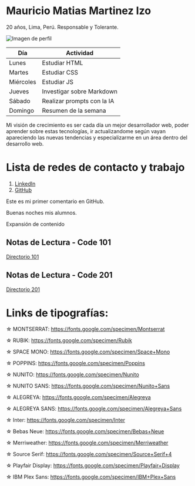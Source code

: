 # Mauricio Matias Martinez Izo

20 años, Lima, Perú. Responsable y Tolerante.

![Imagen de perfil](https://avatars.githubusercontent.com/u/130617629?v=4)

| Día       | Actividad                  |
|-----------|----------------------------|
| Lunes     | Estudiar HTML              |
| Martes    | Estudiar CSS               |
| Miércoles | Estudiar JS                |
| Jueves    | Investigar sobre Markdown  |
| Sábado    | Realizar prompts con la IA |
| Domingo   | Resumen de la semana       |

Mi visión de crecimiento es ser cada día un mejor desarrollador web, poder aprender sobre estas tecnologías, ir actualizandome según vayan apareciendo las nuevas tendencias y especializarme en un área dentro del desarrollo web.

# Lista de redes de contacto y trabajo
1. [LinkedIn](https://www.linkedin.com/in/mauricio-martinez-izo-823914291/)
2. [GitHub](https://github.com/Mauricio120704)

Este es mi primer comentario en GitHub.

Buenas noches mis alumnos.

Expansión de contenido

## Notas de Lectura - Code 101
[Directorio 101](https://github.com/Mauricio120704/reading-notes/tree/main/101)

## Notas de Lectura - Code 201
[Directorio 201](https://github.com/Mauricio120704/reading-notes/tree/main/201)


# Links de tipografías:

☆ MONTSERRAT: https://fonts.google.com/specimen/Montserrat

☆ RUBIK:  https://fonts.google.com/specimen/Rubik

☆ SPACE MONO: https://fonts.google.com/specimen/Space+Mono

☆ POPPINS: https://fonts.google.com/specimen/Poppins

☆ NUNITO: https://fonts.google.com/specimen/Nunito

☆ NUNITO SANS: https://fonts.google.com/specimen/Nunito+Sans

☆ ALEGREYA: https://fonts.google.com/specimen/Alegreya

☆ ALEGREYA SANS: https://fonts.google.com/specimen/Alegreya+Sans

☆ Inter: https://fonts.google.com/specimen/Inter

☆ Bebas Neue: https://fonts.google.com/specimen/Bebas+Neue

☆ Merriweather: https://fonts.google.com/specimen/Merriweather

☆ Source Serif: https://fonts.google.com/specimen/Source+Serif+4

☆ Playfair Display: https://fonts.google.com/specimen/Playfair+Display

☆ IBM Plex Sans: https://fonts.google.com/specimen/IBM+Plex+Sans
